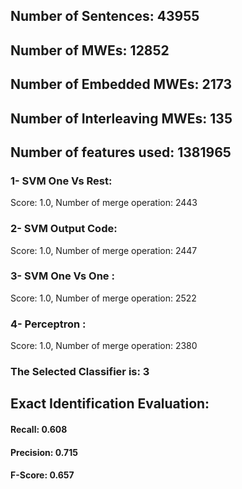 ## Number of Sentences: 43955
## Number of MWEs: 12852

## Number of Embedded MWEs: 2173

## Number of Interleaving MWEs: 135
## Number of features used: 1381965

### 1- SVM One Vs Rest: 
Score: 1.0, Number of merge operation: 2443
### 2- SVM Output Code: 
Score: 1.0, Number of merge operation: 2447
### 3- SVM One Vs One : 
Score: 1.0, Number of merge operation: 2522
### 4- Perceptron : 
Score: 1.0, Number of merge operation: 2380
### The Selected Classifier is: 3
## Exact Identification Evaluation: 
#### Recall: 0.608
#### Precision: 0.715
#### F-Score: 0.657
